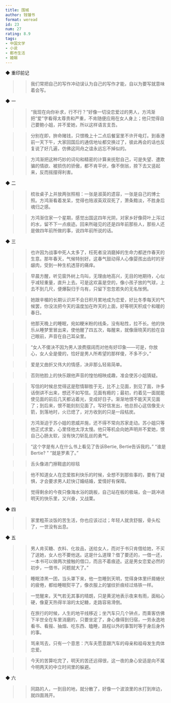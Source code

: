```yaml
---
title: 围城
author: 钱锺书
format: weread
id: 23
num: 27
rating: 8.9
tags:
- 中国文学
- 小说
- 都市生活
- 婚姻
---
```


◆ 重印前记

>> 我们常把自己的写作冲动误认为自己的写作才能，自以为要写就意味着会写。


◆ 一

>> “我现在向你补求，行不行？”好像一切没恋爱过的男人，方鸿渐把“爱”字看得太尊贵和严重，不肯随便应用在女人身上；他只觉得自己要鲍小姐，并不爱她，所以这样语言支吾。

>> 分别在即，拚命赌钱，只恨晚上十二点后餐室里不许开电灯。到香港前一天下午，大家回国后的通信地址都交换过了，彼此再会的话也反复说了好几遍，仿佛这同舟之谊永远忘不掉似的。

>> 方鸿渐把这种巧妙的词句和精密的计算来抚慰自己，可是失望、遭欺骗的情欲、被损伤的骄傲，都不肯平伏，像不倒翁，捺下去又竖起来，反而摇摆得利害。


◆ 二

>> 梳妆桌子上并放两张照相：一张是淑英的遗容，一张是自己的博士照。方鸿渐看着发呆，觉得也陪淑英双双死了，萧条黯淡，不胜身后魂归之感。

>> 方鸿渐住家一个星期，感觉出国这四年光阴，对家乡好像荷叶上泻过的水，留不下一点痕迹。回来所碰见的还是四年前那些人，那些人还是做四年前所做的事，说四年前所说的话。


◆ 三

>> 也许因为战事中死人太多了，枉死者没消磨掉的生命力都迸作春天的生意。那年春天，气候特别好。这春气鼓动得人心像婴孩出齿时的牙龈肉，受到一种生机透芽的痛痒。

>> 早晨方醒，听见窗外树上鸟叫，无理由地高兴，无目的地期待，心似乎减轻重量，直升上去。可是这欢喜是空的，像小孩子放的气球，上去不到几尺，便爆裂归于乌有，只留下忽忽若失的无名怅惘。

>> 她跟辛楣的长期认识并不会日积月累地成为恋爱，好比冬季每天的气候罢，你没法把今天的温度加在昨天的上面，好等明天积成个和暖的春日。

>> 他那天晚上的睡眠，宛如粳米粉的线条，没有粘性，拉不长。他的快乐从睡梦里冒出来，使他醒了四五次，每醒来，就像唐晓芙的脸在自己眼前，声音在自己耳朵里。

>> “女人不傻决不因为男人浪费摆阔而对他有好印象——可是，你放心，女人全是傻的，恰好是男人所希望的那样傻，不多不少。”

>> 爱是又曲折又伟大的情感，决非那么轻易简单。

>> 否则他脸上的快乐跟他声音的惶怕相映成趣，准会使苏小姐猜疑。

>> 写信的时候总觉得这是慰情聊胜于无，比不上见面，到见了面，许多话倒讲不出来，想还不如写信。见面有瘾的；最初，约着见一面就能使见面的前后几天都沾着光，变成好日子。渐渐地恨不能天天见面了；到后来，恨不能刻刻见面了。写好信发出，他总担心这信像支火箭，到落地时，火已熄了，对方收到的只是一段枯炭。

>> 方鸿渐迫于苏小姐的恩威并施，还不得不常向苏家走动。苏小姐只等他正式求爱，心里怪他太浮太慢。他只等机会向她声明并不爱她，恨自己心肠太软，没有快刀斩乱丝的勇气。

>> “这个字是有人在什么书上看见了告诉Bertie, Bertie告诉我的。”
“谁是Bertie? ”
“就是罗素了。”

>> 舌头像进门擦鞋底的棕毯

>> 他不知道女人在恋爱胜利快乐的时候，全想不到那些事的，要有了疑惧，才会要求男人赶快订婚结婚，爱情好有保障。

>> 觉得剩余的今夜只像海水浴的跳板，自己站在板的极端，会一跳冲进明天的快乐里，又兴奋，又战栗。


◆ 四

>> 家里粗茶淡饭的苦生活，你也应该过过；年轻人就贪舒服，骨头松了，一世没有出息。


◆ 五

>> 男人肯买糖、衣料、化妆品，送给女人，而对于书只肯借给她，不买了送她，女人也不要他送。这是什么道理？借了要还的，一借一还，一本书可以做两次接触的借口，而且不着痕迹。这是男女恋爱必然的初步，一借书，问题就大了。”

>> 睡眠漆黑一团，当头罩下来，他一忽睡到天明，觉得身体里纤屑蜷伏的疲倦，都给睡眠熨平了，像衣服上的皱纹折痕经过烙铁一样。

>> 一觉醒来，天气若无其事的晴朗，只是黄泥地表示夜来有雨，面粘心硬，像夏天热得半溶的太妃糖，走路容易滑倒。

>> 在旅行的时候，人生的地平线移近；坐汽车只几个钟点，而乘客仿佛下半世全在车里消磨的，只要坐定了，身心像得到归宿，一劳永逸地看书、看报、抽烟、吃东西、瞌睡，路程以外的事暂时等于身后身外的事。

>> 骂来骂去，只有一个意思：汽车夫愿意跟汽车的母亲和祖母发生肉体恋爱。

>> 今天的苦算吃完了，明天的苦还远得很，这一夜的身心安适是向不属今明两天的中立时间里的躲避。


◆ 六

>> 同路的人，一到目的地，就分散了，好像一个波浪里的水打到岸边，就四面溅开。

